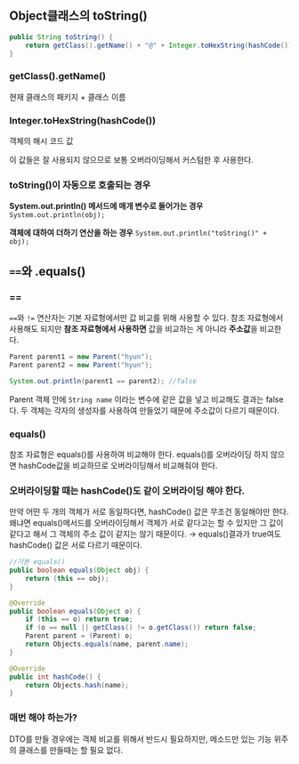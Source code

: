 ## Object클래스의 toString()
```java
public String toString() {
    return getClass().getName() + "@" + Integer.toHexString(hashCode());
}
```
### getClass().getName()
현재 클래스의 패키지 + 클래스 이름

### Integer.toHexString(hashCode())
객체의 해시 코드 값

이 값들은 잘 사용되지 않으므로 보통 오버라이딩해서 커스텀한 후 사용한다.

### toString()이 자동으로 호출되는 경우

**System.out.println() 메서드에 매개 변수로 들어가는 경우**
`System.out.println(obj);`

**객체에 대하여 더하기 연산을 하는 경우**
`System.out.println("toString()" + obj);`

##  `==`와 .equals()

### ==
`==`와 `!=` 연산자는 기본 자료형에서만 값 비교를 위해 사용할 수 있다.
참조 자료형에서 사용해도 되지만 **참조 자료형에서 사용하면** 값을 비교하는 게 아니라 **주소값**을 비교한다.

```java
Parent parent1 = new Parent("hyun");
Parent parent2 = new Parent("hyun");

System.out.println(parent1 == parent2); //false
```
Parent 객체 안에 `String name` 이라는 변수에 같은 값을 넣고 비교해도 결과는 false다.
두 객체는 각자의 생성자를 사용하여 만들었기 때문에 주소값이 다르기 때문이다.

### equals()
참조 자료형은 equals()를 사용하여 비교해야 한다.
equals()를 오버라이딩 하지 않으면 hashCode값을 비교하므로 오버라이딩해서 비교해줘야 한다.

### 오버라이딩할 때는 hashCode()도 같이 오버라이딩 해야 한다.
만약 어떤 두 개의 객체가 서로 동일하다면, hashCode() 값은 무조건 동일해야만 한다.
왜냐면 equals()메서드를 오버라이딩해서 객체가 서로 같다고는 할 수 있지만 그 값이 같다고 해서 그 객체의 주소 값이 같지는 않기 때문이다.
→ equals()결과가 true여도 hashCode() 값은 서로 다르기 때문이다.

```java
//기본 equals() 
public boolean equals(Object obj) {
    return (this == obj);
}
```

```java
@Override
public boolean equals(Object o) {
    if (this == o) return true;
    if (o == null || getClass() != o.getClass()) return false;
    Parent parent = (Parent) o;
    return Objects.equals(name, parent.name);
}

@Override
public int hashCode() {
    return Objects.hash(name);
}
```

### 매번 해야 하는가?
DTO를 만들 경우에는 객체 비교를 위해서 반드시 필요하지만,
메소드만 있는 기능 위주의 클래스를 만들때는 할 필요 없다.
